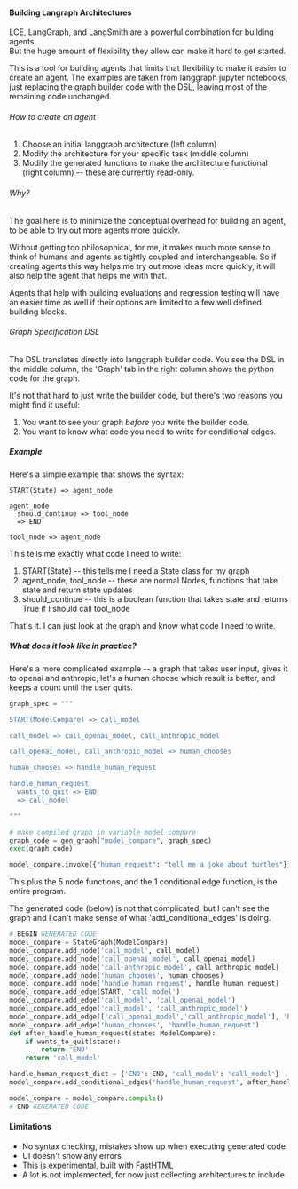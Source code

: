 
#### Building Langraph Architectures

LCE, LangGraph, and LangSmith are a powerful combination for building agents.  
But the huge amount of flexibility they allow can make it hard to get started.

This is a tool for building agents that limits that flexibility to make it easier to create an agent.  The examples are taken from langgraph jupyter notebooks, just replacing the graph builder code with the DSL, leaving most of the remaining code unchanged.  

###### How to create an agent

1. Choose an initial langgraph architecture (left column)
2. Modify the architecture for your specific task (middle column)
3. Modify the generated functions to make the architecture functional (right column) -- these are currently read-only.

###### Why?

The goal here is to minimize the conceptual overhead for building an agent, to be able to try out
more agents more quickly. 

Without getting too philosophical, for me, it makes
much more sense to think of humans and agents as tightly coupled and interchangeable.  So if creating agents 
this way helps me try out more ideas more quickly, it will also help the agent that helps me with that.

Agents that help with building evaluations and regression testing will have an easier time as well if their
options are limited to a few well defined building blocks.

###### Graph Specification DSL

The DSL translates directly into langgraph builder code.
You see the DSL in the middle column, the 'Graph' tab in the right column shows the python code for the graph.

It's not that hard to just write the builder code, 
but there's two reasons you might find it useful:

1. You want to see your graph *before* you write the builder code.
2. You want to know what code you need to write for conditional edges.

##### Example

Here's a simple example that shows the syntax:

```
START(State) => agent_node

agent_node
  should_continue => tool_node
  => END

tool_node => agent_node
```

This tells me exactly what code I need to write:

1. START(State) -- this tells me I need a State class for my graph
2. agent_node, tool_node -- these are normal Nodes, 
functions that take state and return state updates
3. should_continue -- this is a boolean function that 
takes state and returns True if I should call tool_node

That's it.  I can just look at the graph and 
know what code I need to write.

##### What does it look like in practice?

Here's a more complicated example -- a graph that takes user input, 
gives it to openai and anthropic, 
let's a human choose which result is better, 
and keeps a count until the user quits.

```python
graph_spec = """

START(ModelCompare) => call_model

call_model => call_openai_model, call_anthropic_model

call_openai_model, call_anthropic_model => human_chooses

human_chooses => handle_human_request

handle_human_request
  wants_to_quit => END
  => call_model

"""

# make compiled graph in variable model_compare
graph_code = gen_graph("model_compare", graph_spec)
exec(graph_code)

model_compare.invoke({"human_request": "tell me a joke about turtles"})
```

This plus the 5 node functions, and the 1 conditional edge function, is the entire program.  

The generated code (below) is not that complicated, but I can't see the graph and I can't make sense of what 'add_conditional_edges' is doing.

```python
# BEGIN GENERATED CODE
model_compare = StateGraph(ModelCompare)
model_compare.add_node('call_model', call_model)
model_compare.add_node('call_openai_model', call_openai_model)
model_compare.add_node('call_anthropic_model', call_anthropic_model)
model_compare.add_node('human_chooses', human_chooses)
model_compare.add_node('handle_human_request', handle_human_request)
model_compare.add_edge(START, 'call_model')
model_compare.add_edge('call_model', 'call_openai_model')
model_compare.add_edge('call_model', 'call_anthropic_model')
model_compare.add_edge(['call_openai_model','call_anthropic_model'], 'human_chooses')
model_compare.add_edge('human_chooses', 'handle_human_request')
def after_handle_human_request(state: ModelCompare):
    if wants_to_quit(state):
        return 'END'
    return 'call_model'

handle_human_request_dict = {'END': END, 'call_model': 'call_model'}
model_compare.add_conditional_edges('handle_human_request', after_handle_human_request, handle_human_request_dict)

model_compare = model_compare.compile()
# END GENERATED CODE
```

#### Limitations

- No syntax checking, mistakes show up when executing generated code
- UI doesn't show any errors
- This is experimental, built with [FastHTML](https://about.fastht.m/)
- A lot is not implemented, for now just collecting architectures to include

